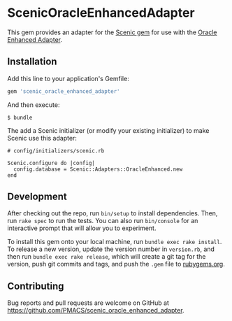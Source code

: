# ScenicOracleEnhancedAdapter

This gem provides an adapter for the [Scenic gem](https://github.com/thoughtbot/scenic) for use with the [Oracle Enhanced Adapter](https://github.com/rsim/oracle-enhanced/).

## Installation

Add this line to your application's Gemfile:

```ruby
gem 'scenic_oracle_enhanced_adapter'
```

And then execute:

    $ bundle

The add a Scenic initializer (or modify your existing initializer) to make Scenic use this adapter:

```
# config/initializers/scenic.rb

Scenic.configure do |config|
  config.database = Scenic::Adapters::OracleEnhanced.new
end
```

## Development

After checking out the repo, run `bin/setup` to install dependencies. Then, run `rake spec` to run the tests. You can also run `bin/console` for an interactive prompt that will allow you to experiment.

To install this gem onto your local machine, run `bundle exec rake install`. To release a new version, update the version number in `version.rb`, and then run `bundle exec rake release`, which will create a git tag for the version, push git commits and tags, and push the `.gem` file to [rubygems.org](https://rubygems.org).

## Contributing

Bug reports and pull requests are welcome on GitHub at https://github.com/PMACS/scenic_oracle_enhanced_adapter.
